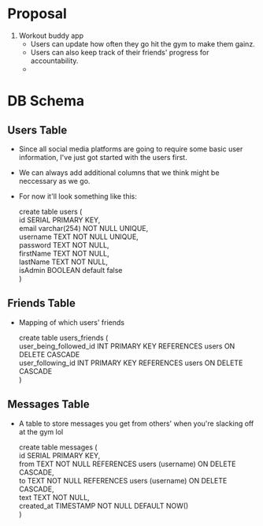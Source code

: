 # Proposal
1. Workout buddy app
    * Users can update how often they go hit the gym to make them gainz.
    * Users can also keep track of their friends' progress for accountability.
    * 

# DB Schema 
## Users Table
  - Since all social media platforms are going to require some basic user information, I've just got started with the users first.
  - We can always add additional columns that we think might be neccessary as we go.
  - For now it'll look something like this:
    
    create table users (\
      id SERIAL PRIMARY KEY,\
      email varchar(254) NOT NULL UNIQUE,\
      username TEXT NOT NULL UNIQUE,\
      password TEXT NOT NULL,\
      firstName TEXT NOT NULL,\
      lastName TEXT NOT NULL,\
      isAdmin BOOLEAN default false\
    )

## Friends Table
  - Mapping of which users' friends
  
    create table users_friends (\
        user_being_followed_id INT PRIMARY KEY REFERENCES users ON DELETE CASCADE\
        user_following_id INT PRIMARY KEY REFERENCES users ON DELETE CASCADE\
    )

## Messages Table
  - A table to store messages you get from others' when you're slacking off at the gym lol

    create table messages (\
      id SERIAL PRIMARY KEY,\
      from TEXT NOT NULL REFERENCES users (username) ON DELETE CASCADE,\
      to TEXT NOT NULL REFERENCES users (username) ON DELETE CASCADE,\
      text TEXT NOT NULL,\
      created_at TIMESTAMP NOT NULL DEFAULT NOW()\
    )
